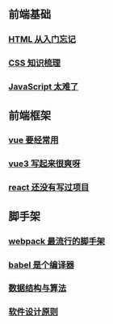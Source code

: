 ## 前端基础 

### [HTML 从入门忘记](/html/)

### [CSS 知识梳理](/css/)

### [JavaScript 太难了](/javascript/)

## 前端框架

### [vue 要经常用](/vue/)

### [vue3 写起来很爽呀](/vue3/)

### [react 还没有写过项目](/react/)

## 脚手架

### [webpack 最流行的脚手架](/cli/webpack)

### [babel 是个编译器](/cli/babel)

### [数据结构与算法](/algorithm/)

### [软件设计原则](/design/)
